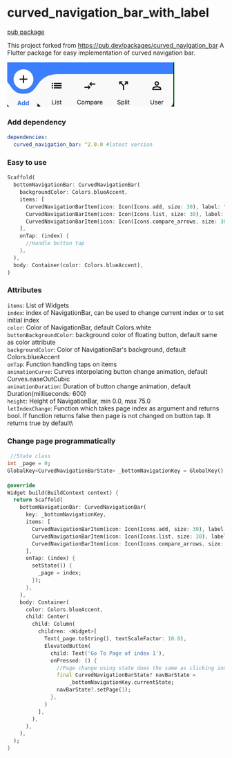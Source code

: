 # curved_navigation_bar_with_label

[pub package](https://pub.dartlang.org/packages/curved_navigation_bar_with_label)

This project forked from https://pub.dev/packages/curved_navigation_bar
A Flutter package for easy implementation of curved navigation bar.

![Gif](https://github.com/ARASHz4/curved_navigation_bar_with_label/blob/master/example.gif "Fancy Gif")

### Add dependency

```yaml
dependencies:
  curved_navigation_bar: ^2.0.0 #latest version
```

### Easy to use

```dart
Scaffold(
  bottomNavigationBar: CurvedNavigationBar(
    backgroundColor: Colors.blueAccent,
    items: [
      CurvedNavigationBarItem(icon: Icon(Icons.add, size: 30), label: "Add"),
      CurvedNavigationBarItem(icon: Icon(Icons.list, size: 30), label: "List"),
      CurvedNavigationBarItem(icon: Icon(Icons.compare_arrows, size: 30), label: "Compare"),
    ],
    onTap: (index) {
      //Handle button tap
    },
  ),
  body: Container(color: Colors.blueAccent),
)
```

### Attributes

`items`: List of Widgets\
`index`: index of NavigationBar, can be used to change current index or to set initial index\
`color`: Color of NavigationBar, default Colors.white\
`buttonBackgroundColor`: background color of floating button, default same as color attribute\
`backgroundColor`: Color of NavigationBar's background, default Colors.blueAccent\
`onTap`: Function handling taps on items\
`animationCurve`: Curves interpolating button change animation, default Curves.easeOutCubic\
`animationDuration`: Duration of button change animation, default Duration(milliseconds: 600)\
`height`: Height of NavigationBar, min 0.0, max 75.0\
`letIndexChange`: Function which takes page index as argument and returns bool. If function returns
false then page is not changed on button tap. It returns true by default\

### Change page programmatically

```dart
 //State class
int _page = 0;
GlobalKey<CurvedNavigationBarState> _bottomNavigationKey = GlobalKey();

@override
Widget build(BuildContext context) {
  return Scaffold(
    bottomNavigationBar: CurvedNavigationBar(
      key: _bottomNavigationKey,
      items: [
        CurvedNavigationBarItem(icon: Icon(Icons.add, size: 30), label: "Add"),
        CurvedNavigationBarItem(icon: Icon(Icons.list, size: 30), label: "List"),
        CurvedNavigationBarItem(icon: Icon(Icons.compare_arrows, size: 30), label: "Compare"),
      ],
      onTap: (index) {
        setState(() {
          _page = index;
        });
      },
    ),
    body: Container(
      color: Colors.blueAccent,
      child: Center(
        child: Column(
          children: <Widget>[
            Text(_page.toString(), textScaleFactor: 10.0),
            ElevatedButton(
              child: Text('Go To Page of index 1'),
              onPressed: () {
                //Page change using state does the same as clicking index 1 navigation button
                final CurvedNavigationBarState? navBarState =
                    _bottomNavigationKey.currentState;
                navBarState?.setPage(1);
              },
            )
          ],
        ),
      ),
    ),
  );
}
```